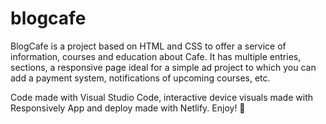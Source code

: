 # blogcafe
BlogCafe is a project based on HTML and CSS to offer a service of information, courses and education about Cafe. 
It has multiple entries, sections, a responsive page ideal for a simple ad project to which you can add a payment system, notifications of upcoming courses, etc.

Code made with Visual Studio Code, interactive device visuals made with Responsively App and deploy made with Netlify. Enjoy! 🚀
